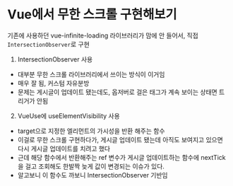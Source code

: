 # Vue에서 무한 스크롤 구현해보기

기존에 사용하던 vue-infinite-loading 라이브러리가 맘에 안 들어서, 직접 `IntersectionObserver`로 구현

1. IntersectionObserver 사용

-   대부분 무한 스크롤 라이브러리에서 쓰이는 방식이 이거임
-   매우 잘 됨, 커스텀 자유분방
-   문제는 게시글이 업데이트 됐는데도, 옵저버로 걸은 태그가 계속 보이는 상태면 트리거가 안됨

2. VueUse에 useElementVisibility 사용

-   target으로 지정한 엘리먼트의 가시성을 반환 해주는 함수
-   이걸로 무한 스크롤 구현하다가, 게시글 업데이트 됐는데 아직도 보여지고 있으면 다시 게시글 업데이트를 치려고 했다
-   근데 해당 함수에서 반환해주는 ref 변수가 게시글 업데이트하는 함수에 nextTick을 걸고 조회해도 한발짝 늦게 값이 변경되는 이슈가 있다.
-   알고보니 이 함수도 까보니 IntersectionObserver 기반임

